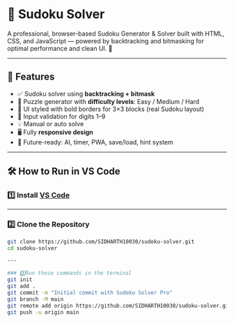 # 🧩 Sudoku Solver 

A professional, browser-based Sudoku Generator & Solver built with HTML, CSS, and JavaScript — powered by backtracking and bitmasking for optimal performance and clean UI. 🔢

---

## 🚀 Features

- ✅ Sudoku solver using **backtracking + bitmask**
- 🎲 Puzzle generator with **difficulty levels**: Easy / Medium / Hard
- 📐 UI styled with bold borders for 3×3 blocks (real Sudoku layout)
- 🧠 Input validation for digits 1–9
- 💡 Manual or auto solve
- 🖥️ Fully **responsive design**
- 🧩 Future-ready: AI, timer, PWA, save/load, hint system

---

## 🛠️ How to Run in VS Code

### 1️⃣ Install [VS Code](https://code.visualstudio.com/)

---

### 2️⃣ Clone the Repository

```bash
git clone https://github.com/SIDHARTH10030/sudoku-solver.git
cd sudoku-solver

---

### 3️⃣Run these commands in the terminal
git init
git add .
git commit -m "Initial commit with Sudoku Solver Pro"
git branch -M main
git remote add origin https://github.com/SIDHARTH10030/sudoku-solver.git
git push -u origin main
